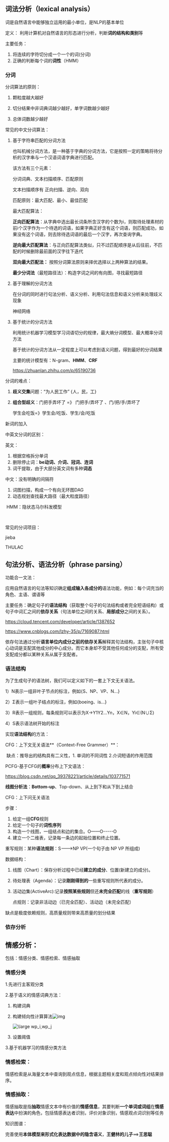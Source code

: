 

## 词法分析（lexical analysis）

词是自然语言中能够独立运用的最小单位，是NLP的基本单位

定义： 利用计算机对自然语言的形态进行分析，判断**词的结构和类别**等

主要任务：

1. 将连续的字符切分成一个一个的词(分词)
2. 正确的判断每个词的**词性**（HMM）

### 分词

分词算法的原则：

1. 颗粒度越大越好

2. 切分结果中非词典词越少越好，单字词数越少越好
3. 总体词数越少越好

常见的中文分词算法：

1. 基于字符串匹配的分词方法

   也叫机械分词方法，是一种基于字典的分词方法，它是按照一定的策略将待分析的汉字串与一个汉语词语字典进行匹配。

   该方法有三个元素：

     分词词典、文本扫描顺序、匹配原则

   文本扫描顺序有 正向扫描、逆向、双向

   匹配原则：最大匹配、最小、最佳匹配

   最大匹配算法：

   **正向匹配算法**：从字典中选出最长词条所含汉字的个数为i，则取待处理素材的前i个汉字作为一个待选的词语，如果字典正好含有这个词语，则匹配成功，如果没有这个词语，则去除待选词语的最后一个汉字，再次查询字典。

   **逆向最大匹配算法**：与正向匹配算法类似，只不过匹配顺序是从后往前，不匹配的时候删除最前面的汉字往下迭代

   **双向最大匹配法：** 按照分词算法原则来择优选择以上两种算法的结果。

   **最少分词法**（最短路径法）：构造字词之间的有向图，寻找最短路径

2. 基于理解的分词方法

   在分词的同时进行句法分析、语义分析、利用句法信息和语义分析来处理歧义现象

   神经网络

3. 基于统计的分词方法

   利用统计机器学习模型学习词语切分的规律，最大熵分词模型、最大概率分词方法

   基于统计的分词方法从一定程度上可以考虑到语义问题，得到最好的分词结果

   主要的统计模型有：N-gram、**HMM**、**CRF**

   https://zhuanlan.zhihu.com/p/65190736

分词的难点：

1. **歧义交集**问题：“为人民工作” {人，民，工} 

2. **组合型歧义**：门把手弄坏了 =》 门把手/弄坏了 、门/把/手/弄坏了

   学生会吃饭=》学生会/吃饭、学生/会/吃饭

新词的加入



中英文分词的区别：

  英文：

1. 根据空格拆分单词
2. 删除停止词：**be动词、介词、冠词、连词**
3. 词干提取，由于大部分英文词有多种**词态**

  中文：没有明确的间隔符

1. 词图扫描，构成一个有向无环图DAG
2. 动态规划查找最大路径（最大粒度路径）

​    HMM：隐状态马尔科发模型

​      

  

常见的分词项目：

  jieba 

  THULAC



## 句法分析、语法分析（phrase parsing）

功能合一文法：

  

应用自然语言的句法等知识确定**组成输入各成分的**语法功能，例如：每个词充当的角色、主语、谓语等

主要任务：确定句子的**语法结构**（获取整个句子的句法结构或者完全短语结构）或句子中词汇之间的**依存关系**（句法单位之间的关系、**局部成分**之间的关系）。

https://cloud.tencent.com/developer/article/1387652

https://www.cnblogs.com/lzhy-35/p/7169087.html

依存句法通过分析**语言单位内成分之前的依存关系**解释其句法结构，主张句子中核心动词是支配其他成分的中心成分。而它本身却不受其他任何成分的支配，所有受支配成分都以某种关系从属于支配者。

### 语法结构

为了生成句子的语法树，我们可以定义如下的一套上下文无关语法。

1）N表示一组非叶子节点的标注，例如{S、NP、VP、N...}

2）Σ表示一组叶子结点的标注，例如{boeing、is...}

3）R表示一组规则，每条规则可以表示为X->Y1Y2...Yn，X∈N，Yi∈(N∪Σ)

4）S表示语法树开始的标注

实现**语法结构**的方法：

  CFG：上下文无关语法**（Context-Free Grammer）**：

​      缺点：推导出的结构具有二义性，1. 单词的不同词性 2.介词短语的作用范围  

   PCFG-基于CFG的**概率**分布上下文语法：



https://blog.csdn.net/qq_39378221/article/details/103771571

**线图分析法**：**Bottom-up**、Top-down、从上到下和从下到上结合

CFG：上下问无关语法

   步骤： 

1. 给定一组**CFG**规则
2. 给定一个句子的**词性序列**
3. 构造一个线图，一组结点和边的集合。O——O-----O
4. 建立一个二维表，记录每一条边的起始位置和终止位置。

重写规则：某种**语法规则**：S--->NP VP(一个句子由 NP VP 所组成)

数据结构：

1. 线图（Chart）：保存分析过程中已经**建立的成分**、位置(新建立的成分)。

2. 待处理表（Agenda）：记录**刚刚得到的**一些重写规则所代表的成分。

3. 活动边集(ActiveArc):记录**按照某些规则**但还**未完全匹配**的线（**重写规则**）

   点规则：记录非活动边（已完全匹配）、活动边（未完全匹配）



缺点是极度依赖规则，高质量规则带来高质量的划分结果





### 依存分析





## 情感分析：

包括：情感分类、情感检索、情感抽取

### 情感分类

1.先进行主客观分类

2.基于语义的情感词典方法：

1. 构建词典

2. 构建倾向性计算算法![img](https://img-blog.csdnimg.cn/20181223143916124.png)

   ![\large wp_i,wp_j](https://img-blog.csdnimg.cn/20181223152851968)

3. 设置阈值

3.基于机器学习的情感分类方法

### 情感检索：

   情感检索是从海量文本中查询到观点信息，根据主题相关度和观点倾向性对结果排序。

### 情感抽取：

   情感抽取是指**抽取**情感文本中有价值的**情感信息**，其要判断**一个单词或词组**在**情感表达**中扮演的角色，包括情感表达者识别，评价对象识别，情感观点词识别等任务





知识图谱：

完善使用**本体模型来形式化表达数据中的隐含语义**，**王健林的儿子**==>**王思聪**